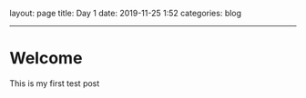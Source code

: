 layout: page
title: Day 1
date: 2019-11-25 1:52 
categories: blog

----------

# Welcome

This is my first test post